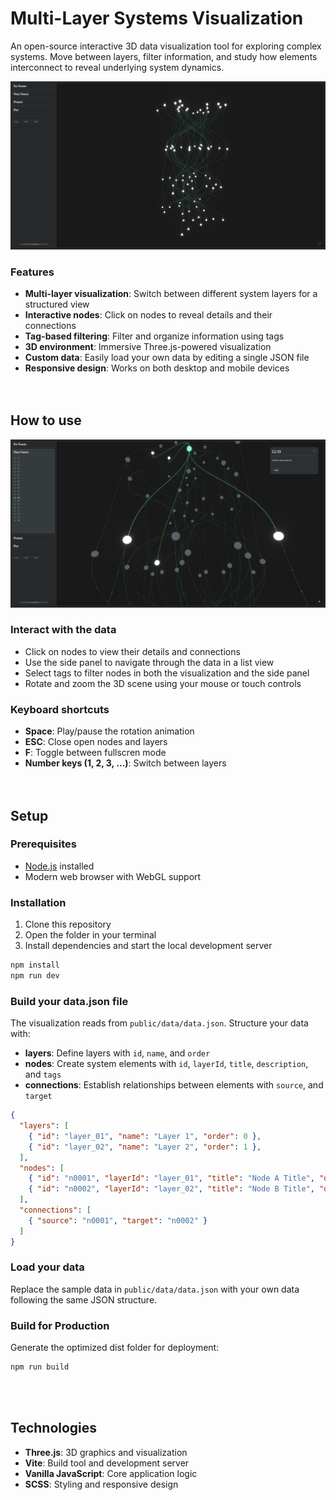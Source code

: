 # Multi-Layer Systems Visualization

An open-source interactive 3D data visualization tool for exploring complex systems.
Move between layers, filter information, and study how elements interconnect to reveal underlying system dynamics.

![Multi-Layer Systems Visualization](./doc_imgs/multi-layer-system.jpg)

### Features

- **Multi-layer visualization**: Switch between different system layers for a structured view  
- **Interactive nodes**: Click on nodes to reveal details and their connections  
- **Tag-based filtering**: Filter and organize information using tags  
- **3D environment**: Immersive Three.js-powered visualization  
- **Custom data**: Easily load your own data by editing a single JSON file  
- **Responsive design**: Works on both desktop and mobile devices  
<br><br>

## How to use

![System Element Connection](./doc_imgs/system-element-connection.jpg)

### Interact with the data
- Click on nodes to view their details and connections  
- Use the side panel to navigate through the data in a list view  
- Select tags to filter nodes in both the visualization and the side panel  
- Rotate and zoom the 3D scene using your mouse or touch controls

### Keyboard shortcuts

- **Space**: Play/pause the rotation animation
- **ESC**: Close open nodes and layers
- **F**: Toggle between fullscren mode
- **Number keys (1, 2, 3, …)**: Switch between layers
<br><br><br>

## Setup

### Prerequisites

- [Node.js](https://nodejs.org/) installed
- Modern web browser with WebGL support

### Installation

1. Clone this repository  
2. Open the folder in your terminal  
3. Install dependencies and start the local development server  

```bash
npm install
npm run dev
```

### Build your data.json file

The visualization reads from `public/data/data.json`. 
Structure your data with:

- **layers**: Define layers with `id`, `name`, and `order`
- **nodes**: Create system elements with `id`, `layerId`, `title`, `description`, and `tags`
- **connections**: Establish relationships between elements with `source`, and `target`


``` json
{
  "layers": [
    { "id": "layer_01", "name": "Layer 1", "order": 0 },
    { "id": "layer_02", "name": "Layer 2", "order": 1 },
  ],
  "nodes": [
    { "id": "n0001", "layerId": "layer_01", "title": "Node A Title", "description": "Example node A", "tags": ["tag1","tag2"] },
    { "id": "n0002", "layerId": "layer_02", "title": "Node B Title", "description": "Example node B", "tags": ["tag1","tag2"] }
  ],
  "connections": [
    { "source": "n0001", "target": "n0002" }
  ]
}
```

### Load your data

Replace the sample data in `public/data/data.json` with your own data following the same JSON structure.


### Build for Production

Generate the optimized dist folder for deployment:

```bash
npm run build 
```
<br><br>

## Technologies

- **Three.js**: 3D graphics and visualization
- **Vite**: Build tool and development server
- **Vanilla JavaScript**: Core application logic
- **SCSS**: Styling and responsive design